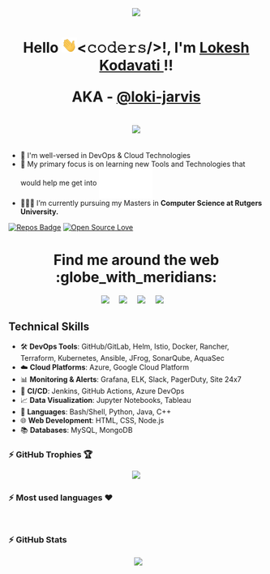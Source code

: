 <p align="center">
<img src="https://github.com/loki-jarvis/loki-jarvis/blob/main/images/Developer.gif" width="200px">
</p>
  
<h1 align="center">Hello <img src="https://raw.githubusercontent.com/ABSphreak/ABSphreak/master/gifs/Hi.gif" width="30px" height="30px" style="max-width:100%;"><𝚌𝚘𝚍𝚎𝚛𝚜/>!, I'm <a href="https://www.linkedin.com/in/lokesh-kodavati/"> Lokesh Kodavati </a>!! 

AKA - <a href="https://github.com/loki-jarvis"> @loki-jarvis</a>

<p align="center"><img src="https://readme-typing-svg.herokuapp.com/?size=30&duration=5001&color=2d7e5e&vCenter=true&center=true&width=460&lines=DevOps+Engineer;Graduate+Student" </p> 
<!--   <img src="https://github.com/DeeveshChowdary/DeeveshChowdary/blob/main/images/Developer.gif" width="65px" height = "60px"> -->
</h1>
  
- 🌱 I'm well-versed in DevOps & Cloud Technologies
- 🎯 My primary focus is on learning new Tools and Technologies that would help me get into <img align="center" src="https://github.com/DeeveshChowdary/DeeveshChowdary/blob/main/images/FAANG-3.gif" position="absolute" height="60px" style="vertical-align:middle; inline-block;"/>
- 🧑🏻‍🎓 I’m currently pursuing my Masters in **Computer Science at Rutgers University.**


[![Repos Badge](https://badges.pufler.dev/repos/loki-jarvis)](https://github.com/loki-jarvis?tab=repositories) 
[![Open Source Love](https://badges.frapsoft.com/os/v1/open-source.svg?v=103)](https://github.com/loki-jarvis)

<h1 align="center"> Find me around the web :globe_with_meridians:</h1>
<p align="center">
  <a href="https://www.linkedin.com/in/lokesh-kodavati/"><img src="https://img.shields.io/badge/linkedin-%230077B5.svg?&style=for-the-badge&logo=linkedin&logoColor=white" /></a>&nbsp;&nbsp;&nbsp;&nbsp;
  <a href="mailto:lokesh.kodavati@rutgers.edu"><img src="https://img.shields.io/badge/gmail-%23D14836.svg?&style=for-the-badge&logo=gmail&logoColor=white" /></a>&nbsp;&nbsp;&nbsp;&nbsp;
  <a href="https://www.instagram.com/loki_jarvis/"><img src="https://img.shields.io/badge/Instagram-E4405F?style=for-the-badge&logo=instagram&logoColor=white" /></a>&nbsp;&nbsp;&nbsp;&nbsp;
  <a href="https://wa.me/19085493503"><img src="https://img.shields.io/badge/WhatsApp-%9999100E.svg?&style=for-the-badge&logo=whatsapp&logoColor=white" /></a>&nbsp;&nbsp;&nbsp;&nbsp;
</p>

## Technical Skills
- 🛠️ **DevOps Tools**: GitHub/GitLab, Helm, Istio, Docker, Rancher, Terraform, Kubernetes, Ansible, JFrog, SonarQube, AquaSec
- ☁️ **Cloud Platforms**: Azure, Google Cloud Platform
- 📊 **Monitoring & Alerts**: Grafana, ELK, Slack, PagerDuty, Site 24x7
- 🔧 **CI/CD**: Jenkins, GitHub Actions, Azure DevOps
- 📈 **Data Visualization**: Jupyter Notebooks, Tableau
- 📝 **Languages**: Bash/Shell, Python, Java, C++
- 🌐 **Web Development**: HTML, CSS, Node.js
- 📚 **Databases**: MySQL, MongoDB

### :zap: GitHub Trophies 🏆

<p align="center">
  <a href="https://github.com/ryo-ma/github-profile-trophy" target="_blank">
    <img src="https://github-profile-trophy.vercel.app/?username=loki-jarvis&column=8&margin-w=15&margin-h=15&no-bg=true&no-frame=true&theme=juicyfresh"/>
  </a>
</p> 

### :zap: Most used languages ❤️

<p align="center">&nbsp;
    <img src= "https://github-profile-summary-cards.vercel.app/api/cards/repos-per-language?username=loki-jarvis&theme=dracula" alt=""><br>
</p>

### :zap: GitHub Stats

<p align="center">&nbsp;
<img align="center" src="https://github-profile-summary-cards.vercel.app/api/cards/profile-details?username=loki-jarvis&theme=dracula" />
</p>
